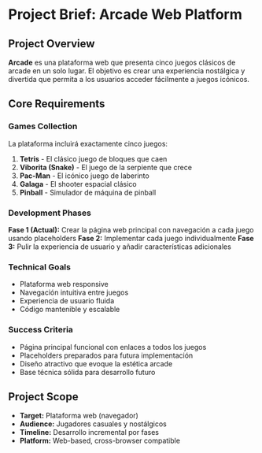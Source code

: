 # Project Brief: Arcade Web Platform

## Project Overview
**Arcade** es una plataforma web que presenta cinco juegos clásicos de arcade en un solo lugar. El objetivo es crear una experiencia nostálgica y divertida que permita a los usuarios acceder fácilmente a juegos icónicos.

## Core Requirements

### Games Collection
La plataforma incluirá exactamente cinco juegos:
1. **Tetris** - El clásico juego de bloques que caen
2. **Viborita (Snake)** - El juego de la serpiente que crece
3. **Pac-Man** - El icónico juego de laberinto
4. **Galaga** - El shooter espacial clásico
5. **Pinball** - Simulador de máquina de pinball

### Development Phases
**Fase 1 (Actual):** Crear la página web principal con navegación a cada juego usando placeholders
**Fase 2:** Implementar cada juego individualmente
**Fase 3:** Pulir la experiencia de usuario y añadir características adicionales

### Technical Goals
- Plataforma web responsive
- Navegación intuitiva entre juegos
- Experiencia de usuario fluida
- Código mantenible y escalable

### Success Criteria
- Página principal funcional con enlaces a todos los juegos
- Placeholders preparados para futura implementación
- Diseño atractivo que evoque la estética arcade
- Base técnica sólida para desarrollo futuro

## Project Scope
- **Target:** Plataforma web (navegador)
- **Audience:** Jugadores casuales y nostálgicos
- **Timeline:** Desarrollo incremental por fases
- **Platform:** Web-based, cross-browser compatible 